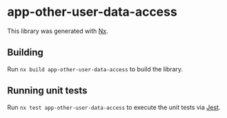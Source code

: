 # app-other-user-data-access

This library was generated with [Nx](https://nx.dev).

## Building

Run `nx build app-other-user-data-access` to build the library.

## Running unit tests

Run `nx test app-other-user-data-access` to execute the unit tests via [Jest](https://jestjs.io).
